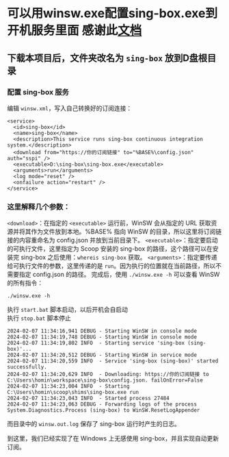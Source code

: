 
# 可以用winsw.exe配置sing-box.exe到开机服务里面 感谢此[文档](https://homing.so/blog/proxy/sing-box-on-windows)

## 下载本项目后，文件夹改名为 `sing-box` 放到D盘根目录

### 配置 sing-box 服务

编辑 `winsw.xml`，写入自己转换好的订阅连接：
```
<service>
  <id>sing-box</id>
  <name>sing-box</name>
  <description>This service runs sing-box continuous integration system.</description>
  <download from="https://你的订阅链接" to="%BASE%\config.json" auth="sspi" />
  <executable>D:\sing-box\sing-box.exe</executable>
  <arguments>run</arguments>
  <log mode="reset" />
  <onfailure action="restart" />
</service>
```

### 这里解释几个参数：


`<download>`：在指定的 `<executable>` 运行前，WinSW 会从指定的 URL 获取资源并将其作为文件放到本地。%BASE% 指向 WinSW 的目录，所以这里将订阅链接的内容重命名为 config.json 并放到当前目录下。
`<executable>`：指定要启动的可执行文件，这里指定为 Scoop 安装的 sing-box 的路径，这个路径可以在安装完 sing-box 之后使用：`whereis sing-box` 获取。
`<arguments>`：指定要传递给可执行文件的参数，这里传递的是 `run`。因为执行的位置就在当前路径，所以不需要指定 config.json 的路径。
完成后，使用 `./winsw.exe -h` 可以查看 WinSW 的所有指令：

```
./winsw.exe -h
```

执行 `start.bat` 脚本启动，以后开机会自启动<br>
执行 `stop.bat` 脚本停止

```
2024-02-07 11:34:16,941 DEBUG - Starting WinSW in console mode
2024-02-07 11:34:19,748 DEBUG - Starting WinSW in console mode
2024-02-07 11:34:19,802 INFO  - Starting service 'sing-box (sing-box)'...
2024-02-07 11:34:20,512 DEBUG - Starting WinSW in service mode
2024-02-07 11:34:20,559 INFO  - Service 'sing-box (sing-box)' started successfully.
2024-02-07 11:34:20,629 INFO  - Downloading: https://你的订阅链接 to C:\Users\homin\workspace\sing-box\config.json. failOnError=False
2024-02-07 11:34:23,004 INFO  - Starting C:\Users\homin\scoop\shims\sing-box.exe run
2024-02-07 11:34:23,043 INFO  - Started process 27484
2024-02-07 11:34:23,063 DEBUG - Forwarding logs of the process System.Diagnostics.Process (sing-box) to WinSW.ResetLogAppender
```

而目录中的 `winsw.out.log` 保存了 sing-box 运行时产生的日志。

到这里，我们已经实现了在 Windows 上无感使用 sing-box，并且实现自动更新订阅。
